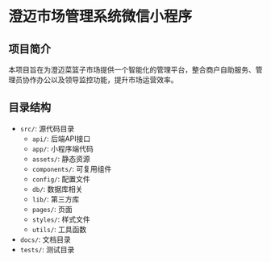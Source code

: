 # 澄迈市场管理系统微信小程序

## 项目简介

本项目旨在为澄迈菜篮子市场提供一个智能化的管理平台，整合商户自助服务、管理员协作办公以及领导监控功能，提升市场运营效率。

## 目录结构

- `src/`: 源代码目录
  - `api/`: 后端API接口
  - `app/`: 小程序端代码
  - `assets/`: 静态资源
  - `components/`: 可复用组件
  - `config/`: 配置文件
  - `db/`: 数据库相关
  - `lib/`: 第三方库
  - `pages/`: 页面
  - `styles/`: 样式文件
  - `utils/`: 工具函数
- `docs/`: 文档目录
- `tests/`: 测试目录